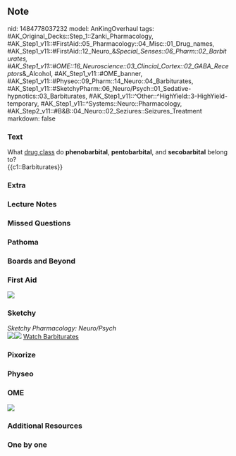 ## Note
nid: 1484778037232
model: AnKingOverhaul
tags: #AK_Original_Decks::Step_1::Zanki_Pharmacology, #AK_Step1_v11::#FirstAid::05_Pharmacology::04_Misc::01_Drug_names, #AK_Step1_v11::#FirstAid::12_Neuro_&_Special_Senses::06_Pharm::02_Barbiturates, #AK_Step1_v11::#OME::16_Neuroscience::03_Clincial_Cortex::02_GABA_Receptors_&_Alcohol, #AK_Step1_v11::#OME_banner, #AK_Step1_v11::#Physeo::09_Pharm::14_Neuro::04_Barbiturates, #AK_Step1_v11::#SketchyPharm::06_Neuro/Psych::01_Sedative-hypnotics::03_Barbiturates, #AK_Step1_v11::^Other::^HighYield::3-HighYield-temporary, #AK_Step1_v11::^Systems::Neuro::Pharmacology, #AK_Step2_v11::#B&B::04_Neuro::02_Seziures::Seizures_Treatment
markdown: false

### Text
<div>
  What <u>drug class</u> do <b>phenobarbital</b>,
  <b>pentobarbital</b>, and <b>secobarbital</b> belong to?
</div>
<div>
  {{c1::Barbiturates}}
</div>

### Extra


### Lecture Notes


### Missed Questions


### Pathoma


### Boards and Beyond


### First Aid
<img src="paste-160709086281731.jpg">

### Sketchy
<div>
  <i>Sketchy Pharmacology: Neuro/Psych</i>
</div><img src=
"paste-58e7dea3365318f3d60432dc0ef1919f49a32739.png"><img src=
"paste-133a2c1c719e7045ff2b79d60909d2939ea597eb.png"> <a href=
"https://dashboard.sketchy.com/study/medical/courses/medical-pharmacology/units/medical-pharmacology-neuro-psych/videos/medical-pharmacology-neuropsych-sedative-hypnotics-barbiturates?utm_source=anki&utm_medium=partnership&utm_campaign=february_update&utm_content=medical">
Watch Barbiturates</a>

### Pixorize


### Physeo


### OME
<div class="ome-widget">
  <a href="https://onlinemeded.org?ref=anki"><img src=
  "_OME_AnkiFlashcards_General_7.png"></a>
</div>

### Additional Resources


### One by one

